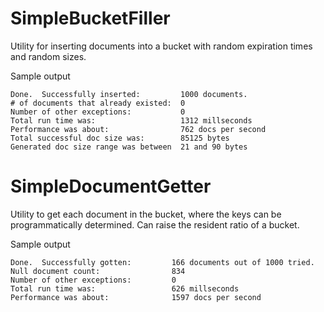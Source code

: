 # SimpleBucketFiller

Utility for inserting documents into a bucket with random expiration times and random sizes.

Sample output

    Done.  Successfully inserted:         1000 documents.
    # of documents that already existed:  0
    Number of other exceptions:           0
    Total run time was:                   1312 millseconds
    Performance was about:                762 docs per second
    Total successful doc size was:        85125 bytes
    Generated doc size range was between  21 and 90 bytes

# SimpleDocumentGetter

Utility to get each document in the bucket, where the keys can be programmatically determined.  Can raise the resident ratio of a bucket.

Sample output

    Done.  Successfully gotten:         166 documents out of 1000 tried.
    Null document count:                834
    Number of other exceptions:         0
    Total run time was:                 626 millseconds
    Performance was about:              1597 docs per second
